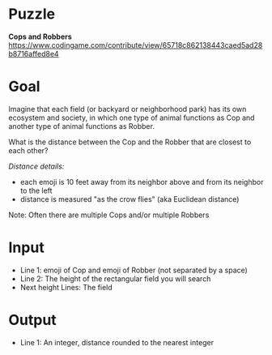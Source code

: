 # Puzzle
**Cops and Robbers** https://www.codingame.com/contribute/view/65718c862138443caed5ad28b8716affed8e4

# Goal
Imagine that each field (or backyard or neighborhood park) has its own ecosystem and society, in which one type of animal functions as Cop and another type of animal functions as Robber.

What is the distance between the Cop and the Robber that are closest to each other?

*Distance details:*  
* each emoji is 10 feet away from its neighbor above and from its neighbor to the left
* distance is measured "as the crow flies" (aka Euclidean distance)

Note: Often there are multiple Cops and/or multiple Robbers

# Input
* Line 1: emoji of Cop and emoji of Robber (not separated by a space)
* Line 2: The height of the rectangular field you will search
* Next height Lines: The field

# Output
* Line 1: An integer, distance rounded to the nearest integer
